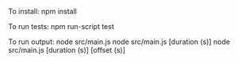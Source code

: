 To install:
npm install

To run tests:
npm run-script test

To run output:
node src/main.js
node src/main.js [duration (s)]
node src/main.js [duration (s)] [offset (s)]
